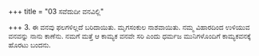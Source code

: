 +++
title = "03 ಸವೆದುದೀ ವನವಿಲ್ಲಿ"

+++
3. ಈ ವನವು ಫಲಗಳಿಲ್ಲದೆ ಬರಿದಾಯಿತು. ಮೃಗಸಂಕುಲ ನಾಶವಾಯಿತು. ನಮ್ಮ ವಿಹಾರದಿಂದ ಉಳಿಯುವ ವನವನ್ನು ನಾನು ಕಾಣೆನು. ನಮಗೆ ಮತ್ತೆ ಆ ಕಾಮ್ಯಕ ವನವೇ ಸರಿ ಎಂದು ಧರ್ಮಜ ಮುನಿಗಳೊಂದಿಗೆ ಕಾಮ್ಯಕವನಕ್ಕೆ ಹೊರಟು ಬಂದನು.